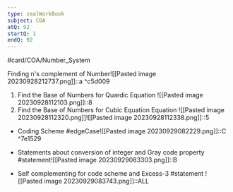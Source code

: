 ```yaml
---
type: zealWorkBook
subject: COA
atQ: 92
startQ: 1
endQ: 92
---
```

#card/COA/Number_System

Finding n's complement of Number![[Pasted image 20230928212737.png]]::a <!--SR:!2023-11-18,17,290-->
 ^c5d009

1. Find the Base of Numbers for Quardic Equation ![[Pasted image 20230928112103.png]]::8 <!--SR:!2023-12-13,33,290-->
2. Find the Base of Numbers for Cubic Equation Equation ![[Pasted image 20230928112320.png]]![[Pasted image 20230928112338.png]]::5 <!--SR:!2023-12-10,29,272-->

- Coding Scheme #edgeCase![[Pasted image 20230929082229.png]]::C ^7e1529 <!--SR:!2023-12-26,44,290-->
- Statements about conversion of integer and Gray code property #statement![[Pasted image 20230929083303.png]]::B <!--SR:!2023-12-25,43,290-->
 
- Self complementing for code scheme and Excess-3 #statement ![[Pasted image 20230929083743.png]]::ALL <!--SR:!2023-11-18,17,292-->